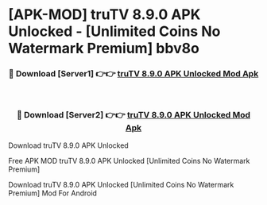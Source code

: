# [APK-MOD] truTV 8.9.0 APK Unlocked - [Unlimited Coins No Watermark Premium] bbv8o



<div align="center">
<h3>🔴 Download [Server1] 👉👉 <a href="https://momento.my/?title=truTV_8.9.0_APK_Unlocked">truTV 8.9.0 APK Unlocked Mod Apk</a></h3><br>

<h3>🔴 Download [Server2] 👉👉 <a href="https://momento.my/?title=truTV_8.9.0_APK_Unlocked">truTV 8.9.0 APK Unlocked Mod Apk</a></h3>
</div>



Download truTV 8.9.0 APK Unlocked 

Free APK MOD truTV 8.9.0 APK Unlocked [Unlimited Coins No Watermark Premium]

Download truTV 8.9.0 APK Unlocked [Unlimited Coins No Watermark Premium] Mod For Android
